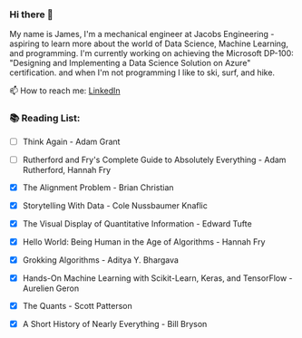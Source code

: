 ### Hi there 👋

My name is James, I'm a mechanical engineer at Jacobs Engineering - aspiring to learn more about the world of Data Science, Machine Learning, and programming. 
I'm currently working on achieving the Microsoft DP-100: "Designing and Implementing a Data Science Solution on Azure" certification.  and when I'm not programming I like to ski, surf, and hike. 



📫 How to reach me: [LinkedIn](https://www.linkedin.com/in/james-moro-b56a5575)





### 📚 Reading List: 
- [ ] Think Again - Adam Grant
- [ ] Rutherford and Fry's Complete Guide to Absolutely Everything - Adam Rutherford, Hannah Fry
- [x] The Alignment Problem - Brian Christian
- [x] Storytelling With Data - Cole Nussbaumer Knaflic
- [x] The Visual Display of Quantitative Information - Edward Tufte
- [x] Hello World: Being Human in the Age of Algorithms - Hannah Fry
- [x] Grokking Algorithms - Aditya Y. Bhargava
- [x] Hands-On Machine Learning with Scikit-Learn, Keras, and TensorFlow - Aurelien Geron
- [x] The Quants - Scott Patterson
- [x] A Short History of Nearly Everything - Bill Bryson




<!--
**jmoro0408/jmoro0408** is a ✨ _special_ ✨ repository because its `README.md` (this file) appears on your GitHub profile.

Here are some ideas to get you started:

- 🔭 I’m currently working on ...
- 🌱 I’m currently learning ...
- 👯 I’m looking to collaborate on ...
- 🤔 I’m looking for help with ...
- 💬 Ask me about ...
- 📫 How to reach me: ...
- 😄 Pronouns: ...
- ⚡ Fun fact: ...
-->
